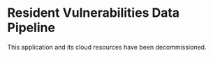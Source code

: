 # Resident Vulnerabilities Data Pipeline

This application and its cloud resources have been decommissioned.

<!--

# S3 to Postgres Data Pipeline Template

A lambda function that is called when a CSV file is added to an S3 bucket.

This is a template repository. Please create a new repository for your pipeline by using this as your base template. 

*Ensure you have renamed files and functions accordinly based on your data pipeline.*

## Functionality included in this template

- Lambda is configured to be triggered upon upload object event on a given S3 bucket
- Lambda role set up is added to serverless.yml to ensure read access to RDS
- Truncate table in an existing database
- Copy data from CSV uploaded to an S3 bucket to a Postgres table
- CircleCI deployment pipeline configuration

## Dependencies

- Dotnet Core 3.1
- Node.js 13.11

## Working on this project

```bash
  dotnet restore
  make build
```

## Running the tests

```bash
  make test
```

## Set up required

You will need to rename all files, properties and functions accordingly. 

The following environment variables will need to be set within your Lambda function once deployed

- DB_TABLE_NAME
  - Table name to be truncated and where the data is stored
- DB_HOST
  - Database host e.g. Postgres endpoint URL
- DB_PORT
  - Set this up only if Postgres is not running on default port
- DB_USERNAME
  - Database login username 
- DB_PASSWORD
  - Database login password
- DB_DATABASE
  - Database name

*You will also need to create an AWS S3 bucket and specify it within the serverless.yml file.*

## Deploying the application

Deployment jobs are included in the CircleCI workflow configuration.
-->
